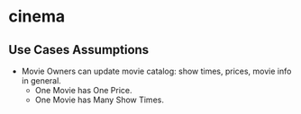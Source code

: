 # cinema

## Use Cases Assumptions
 * Movie Owners can update movie catalog: show times, prices, movie info in general.
   * One Movie has One Price.
   * One Movie has Many Show Times. 